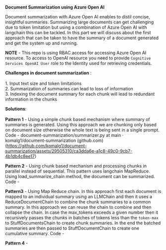 **Document Summarization using Azure Open AI**

Document summarization with Azure Open AI enables to distil concise, insightful summaries. Summarizing large documents can get challenging due to token limitation but using a combination of Azure Open AI with langchain this can be tackled. In this part we will discuss about the first approach that can be taken to have the summary of a document generated and get the system up and running.

**NOTE** - This repo is using RBAC access for accessing Azure Open AI resource. To access to OpenAI resource you need to provide `Cognitive Services OpenAI User` role to the Identity used for retrieving credentials.

**Challenges in document summarization** : <br><br>
	1. Input text size and token limitations <br>
	2. Summarization of summaries can lead to loss of information <br>
	3. Indexing the document summary for each chunk will lead to redundant information in the chunks <br>


**Solutions**: <br><br>
**Pattern 1** - Using a simple chunk based mechanism where summary of summaries is generated. Using this approach we are chunking only based on document size otherwise the whole text is being sent in a single prompt.
Code - document-summarization/summarizer.py at main · komalg1/document-summarization (github.com)
(https://github.com/komalg1/document-summarization/assets/29505310/ca3dda6e-a1c8-49c0-9cb7-4b1db4c8ee17)

**Pattern 2** - Using chunk based mechanism and processing chunks in parallel instead of sequential. This pattern uses langchain MapReduce. Using load_summarize_chain method, the document can be summarized.
Code - 

**Pattern3** - Using Map Reduce chain. In this approach first each document is mapped to an individual summary using an LLMChain and then it uses a ReduceDocumentChain to combine the chunk summaries to a common summary. In this approach we can reuse the chain to combine and then collapse the chain. In case the max_tokens exceeds a given number then it recursively passes the chunks in batches of tokens less than the `token-max` to StuffDocumentsChain to create chunk summaries. In the end the batched summaries are then passed to StuffDocumentChain to create one cumulative summary.
Code - 

**Pattern 4** - 